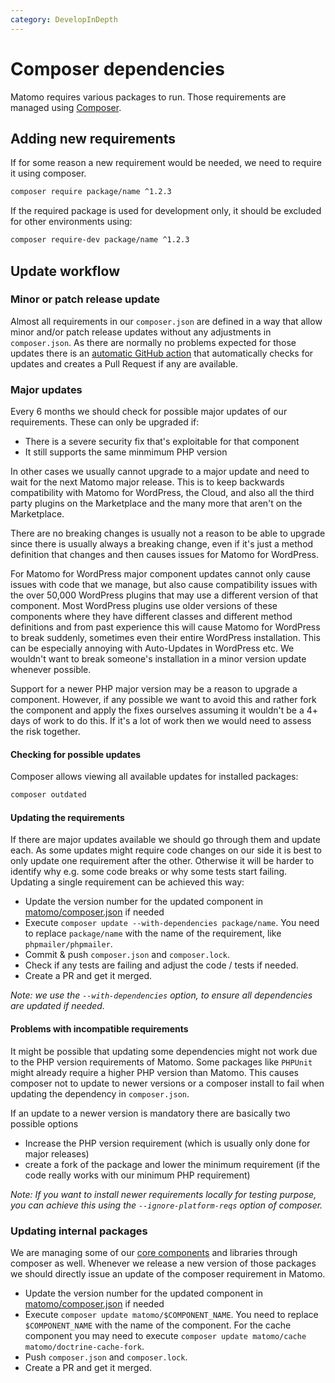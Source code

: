 ```yaml
---
category: DevelopInDepth
---
```

# Composer dependencies

Matomo requires various packages to run. Those requirements are managed using [Composer](https://getcomposer.org/).

## Adding new requirements

If for some reason a new requirement would be needed, we need to require it using composer.

```bash
composer require package/name ^1.2.3
```

If the required package is used for development only, it should be excluded for other environments using:

```bash
composer require-dev package/name ^1.2.3
```

## Update workflow

### Minor or patch release update

Almost all requirements in our `composer.json` are defined in a way that allow minor and/or patch release updates without any adjustments in `composer.json`.
As there are normally no problems expected for those updates there is an [automatic GitHub action](https://github.com/matomo-org/matomo/blob/4.x-dev/.github/workflows/composer-update.yml) that automatically checks for updates and creates a Pull Request if any are available.

### Major updates

Every 6 months we should check for possible major updates of our requirements. These can only be upgraded if:

* There is a severe security fix that's exploitable for that component
* It still supports the same minmimum PHP version

In other cases we usually cannot upgrade to a major update and need to wait for the next Matomo major release. This is to keep backwards compatibility with Matomo for WordPress, the Cloud, and also all the third party plugins on the Marketplace and the many more that aren't on the Marketplace. 

There are no breaking changes is usually not a reason to be able to upgrade since there is usually always a breaking change, even if it's just a method definition that changes and then causes issues for Matomo for WordPress.

For Matomo for WordPress major component updates cannot only cause issues with code that we manage, but also cause compatibility issues with the over 50,000 WordPress plugins that may use a different version of that component. Most WordPress plugins use older versions of these components where they have different classes and different method definitions and from past experience this will cause Matomo for WordPress to break suddenly, sometimes even their entire WordPress installation. This can be especially annoying with Auto-Updates in WordPress etc. We wouldn't want to break someone's installation in a minor version update whenever possible.

Support for a newer PHP major version may be a reason to upgrade a component. However, if any possible we want to avoid this and rather fork the component and apply the fixes ourselves assuming it wouldn't be a 4+ days of work to do this. If it's a lot of work then we would need to assess the risk together.

#### Checking for possible updates

Composer allows viewing all available updates for installed packages:

```bash
composer outdated
```

#### Updating the requirements

If there are major updates available we should go through them and update each. As some updates might require code changes on our side it is best to only update one requirement after the other. Otherwise it will be harder to identify why e.g. some code breaks or why some tests start failing.
Updating a single requirement can be achieved this way:

* Update the version number for the updated component in [matomo/composer.json](https://github.com/matomo-org/matomo/blob/4.x-dev/composer.json) if needed
* Execute `composer update --with-dependencies package/name`. You need to replace `package/name` with the name of the requirement, like `phpmailer/phpmailer`. 
* Commit & push `composer.json` and `composer.lock`.
* Check if any tests are failing and adjust the code / tests if needed.
* Create a PR and get it merged.

*Note: we use the `--with-dependencies` option, to ensure all dependencies are updated if needed.*

#### Problems with incompatible requirements

It might be possible that updating some dependencies might not work due to the PHP version requirements of Matomo. 
Some packages like `PHPUnit` might already require a higher PHP version than Matomo. 
This causes composer not to update to newer versions or a composer install to fail when updating the dependency in `composer.json`.

If an update to a newer version is mandatory there are basically two possible options
* Increase the PHP version requirement (which is usually only done for major releases)
* create a fork of the package and lower the minimum requirement (if the code really works with our minimum PHP requirement)

*Note: If you want to install newer requirements locally for testing purpose, you can achieve this using the `--ignore-platform-reqs` option of composer.*

### Updating internal packages

We are managing some of our [core components](/guides/core-components) and libraries through composer as well. Whenever we release a new version of those packages we should directly issue an update of the composer requirement in Matomo.

* Update the version number for the updated component in [matomo/composer.json](https://github.com/matomo-org/matomo/blob/4.x-dev/composer.json) if needed
* Execute `composer update matomo/$COMPONENT_NAME`. You need to replace `$COMPONENT_NAME` with the name of the component. For the cache component you may need to execute `composer update matomo/cache  matomo/doctrine-cache-fork`.
* Push `composer.json` and `composer.lock`.
* Create a PR and get it merged.
